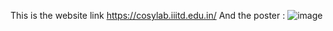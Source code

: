 This is the website link https://cosylab.iiitd.edu.in/ And the poster :
![image](https://github.com/Vickey21299/recipe_db-chatbox/assets/108173950/50ea3f91-bf98-4d06-babc-8a6029cd0252)
